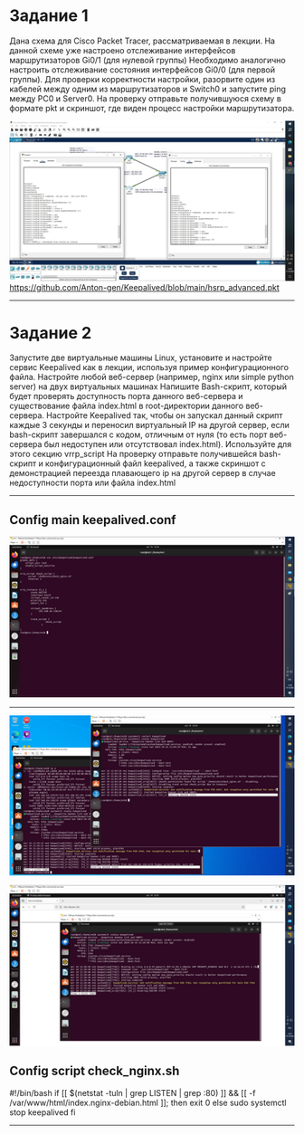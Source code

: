 # Задание 1
Дана схема для Cisco Packet Tracer, рассматриваемая в лекции.
На данной схеме уже настроено отслеживание интерфейсов маршрутизаторов Gi0/1 (для нулевой группы)
Необходимо аналогично настроить отслеживание состояния интерфейсов Gi0/0 (для первой группы).
Для проверки корректности настройки, разорвите один из кабелей между одним из маршрутизаторов и Switch0 и запустите ping между PC0 и Server0.
На проверку отправьте получившуюся схему в формате pkt и скриншот, где виден процесс настройки маршрутизатора.

![1](1.jpg)
https://github.com/Anton-gen/Keepalived/blob/main/hsrp_advanced.pkt
***
# Задание 2
Запустите две виртуальные машины Linux, установите и настройте сервис Keepalived как в лекции, используя пример конфигурационного файла.
Настройте любой веб-сервер (например, nginx или simple python server) на двух виртуальных машинах
Напишите Bash-скрипт, который будет проверять доступность порта данного веб-сервера и существование файла index.html в root-директории данного веб-сервера.
Настройте Keepalived так, чтобы он запускал данный скрипт каждые 3 секунды и переносил виртуальный IP на другой сервер, если bash-скрипт завершался с кодом, отличным от нуля (то есть порт веб-сервера был недоступен или отсутствовал index.html). Используйте для этого секцию vrrp_script
На проверку отправьте получившейся bash-скрипт и конфигурационный файл keepalived, а также скриншот с демонстрацией переезда плавающего ip на другой сервер в случае недоступности порта или файла index.html
***
## Config main keepalived.conf
![1](3.jpg)
 

***
![1](2.jpg)

![1](4.jpg)
## Config script check_nginx.sh
#!/bin/bash
if [[ $(netstat -tuln | grep LISTEN | grep :80) ]] && [[ -f /var/www/html/index.nginx-debian.html ]]; then
        exit 0
else
        sudo systemctl stop keepalived
fi

***
